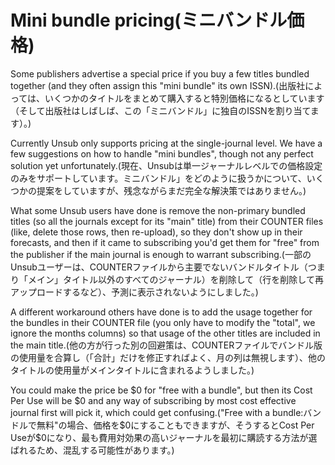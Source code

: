 # Mini bundle pricing(ミニバンドル価格)

Some publishers advertise a special price if you buy a few titles bundled together (and they often assign this "mini bundle" its own ISSN).(出版社によっては、いくつかのタイトルをまとめて購入すると特別価格になるとしています（そして出版社はしばしば、この「ミニバンドル」に独自のISSNを割り当てます）。)

Currently Unsub only supports pricing at the single-journal level. We have a few suggestions on how to handle "mini bundles", though not any perfect solution yet unfortunately.(現在、Unsubは単一ジャーナルレベルでの価格設定のみをサポートしています。ミニバンドル」をどのように扱うかについて、いくつかの提案をしていますが、残念ながらまだ完全な解決策ではありません。)

What some Unsub users have done is remove the non-primary bundled titles (so all the journals except for its "main" title) from their COUNTER files (like, delete those rows, then re-upload), so they don't show up in their forecasts, and then if it came to subscribing you'd get them for "free" from the publisher if the main journal is enough to warrant subscribing.(一部のUnsubユーザーは、COUNTERファイルから主要でないバンドルタイトル（つまり「メイン」タイトル以外のすべてのジャーナル）を削除して（行を削除して再アップロードするなど）、予測に表示されないようにしました。)

A different workaround others have done is to add the usage together for the bundles in their COUNTER file (you only have to modify the "total", we ignore the months columns) so that usage of the other titles are included in the main title.(他の方が行った別の回避策は、COUNTERファイルでバンドル版の使用量を合算し（「合計」だけを修正すればよく、月の列は無視します）、他のタイトルの使用量がメインタイトルに含まれるようしました。)

You could make the price be $0 for "free with a bundle", but then its Cost Per Use will be $0 and any way of subscribing by most cost effective journal first will pick it, which could get confusing.("Free with a bundle:バンドルで無料"の場合、価格を$0にすることもできますが、そうするとCost Per Useが$0になり、最も費用対効果の高いジャーナルを最初に購読する方法が選ばれるため、混乱する可能性があります。)
